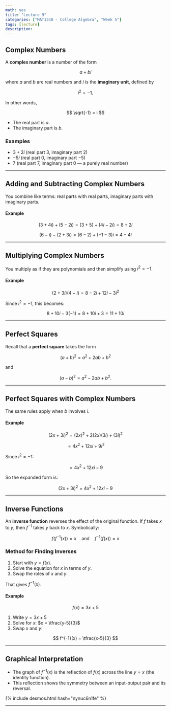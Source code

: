 ```yaml
---
math: yes
title: "Lecture 9"
categories: ["MAT1340 - College Algebra", "Week 5"]
tags: [lecture]
description:
---
```


## Complex Numbers

A **complex number** is a number of the form

$$
a + bi
$$

where $a$ and $b$ are real numbers and $i$ is the **imaginary unit**, defined by

$$
i^2 = -1.
$$

In other words,

$$
\sqrt{-1} = i
$$

- The real part is $a$.
- The imaginary part is $b$.

### Examples

- $3 + 2i$ (real part $3$, imaginary part $2$)
- $-5i$ (real part $0$, imaginary part $-5$)
- $7$ (real part $7$, imaginary part $0$ — a purely real number)

---

## Adding and Subtracting Complex Numbers

You combine like terms: real parts with real parts, imaginary parts with imaginary parts.

#### Example

$$
(3 + 4i) + (5 - 2i) = (3+5) + (4i - 2i) = 8 + 2i
$$

$$
(6 - i) - (2 + 3i) = (6-2) + (-1 - 3)i = 4 - 4i
$$

---

## Multiplying Complex Numbers

You multiply as if they are polynomials and then simplify using $i^2 = -1$.

#### Example

$$
(2 + 3i)(4 - i) = 8 - 2i + 12i - 3i^2
$$

Since $i^2 = -1$, this becomes:

$$
8 + 10i - 3(-1) = 8 + 10i + 3 = 11 + 10i
$$

---

## Perfect Squares

Recall that a **perfect square** takes the form

$$
(a+b)^2 = a^2 + 2ab + b^2
$$

and

$$
(a-b)^2 = a^2 - 2ab + b^2.
$$

---

## Perfect Squares with Complex Numbers

The same rules apply when $b$ involves $i$.

#### Example

$$
(2x+3i)^2 = (2x)^2 + 2(2x)(3i) + (3i)^2
$$

$$
= 4x^2 + 12xi + 9i^2
$$

Since $i^2 = -1$:

$$
= 4x^2 + 12xi - 9
$$

So the expanded form is:

$$
(2x+3i)^2 = 4x^2 + 12xi - 9
$$

---

## Inverse Functions

An **inverse function** reverses the effect of the original function. If $f$ takes $x$ to $y$, then $f^{-1}$ takes $y$ back to $x$. Symbolically:

$$
f(f^{-1}(x)) = x \quad \text{and} \quad f^{-1}(f(x)) = x
$$

### Method for Finding Inverses

1. Start with $y = f(x)$.
2. Solve the equation for $x$ in terms of $y$.
3. Swap the roles of $x$ and $y$.

That gives $f^{-1}(x)$.

#### Example

$$
f(x) = 3x+5
$$

1. Write $y = 3x + 5$
2. Solve for $x$: $x = \tfrac{y-5}{3}$
3. Swap $x$ and $y$:

$$
f^{-1}(x) = \tfrac{x-5}{3}
$$

---

## Graphical Interpretation

- The graph of $f^{-1}(x)$ is the reflection of $f(x)$ across the line $y=x$ (the identity function).
- This reflection shows the symmetry between an input-output pair and its reversal.

{% include desmos.html hash="nynuc6n1fe" %}

---
